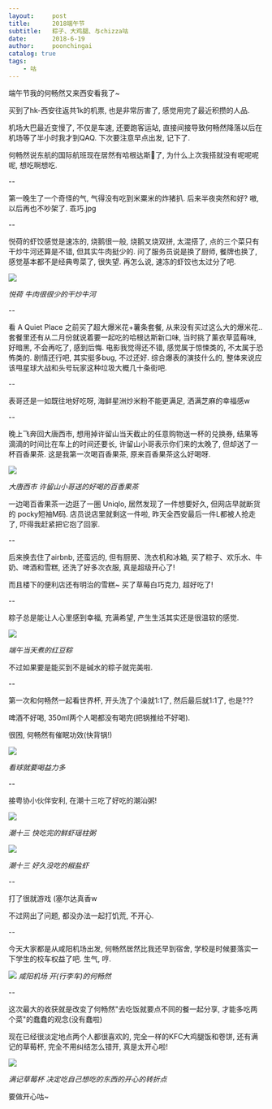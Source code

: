 ```yaml
---
layout:     post
title:      2018端午节
subtitle:   粽子、大鸡腿、与chizza咕
date:       2018-6-19
author:     poonchingai
catalog: true
tags:
    - 咕
---
```


端午节我的何畅然又来西安看我了~

买到了hk-西安往返共1k的机票, 也是非常厉害了, 感觉用完了最近积攒的人品.

机场大巴最近变慢了, 不仅是车速, 还要跑客运站, 直接间接导致何畅然降落以后在机场等了半小时我才到QAQ. 下次要注意早点出发, 记下了.

何畅然说东航的国际航班现在居然有哈根达斯🍦了, 为什么上次我搭就没有呢呢呢呢, 想吃啊想吃.

--

第一晚生了一个奇怪的气, 气得没有吃到米粟米的炸猪扒. 后来半夜突然和好? 嗷, 以后再也不吵架了. 乖巧.jpg

--

悦荷的虾饺感觉是速冻的, 烧鹅很一般, 烧鹅叉烧双拼, 太混搭了, 点的三个菜只有干炒牛河还算是不错, 但其实牛肉挺少的. 问了服务员说是换了厨师, 餐牌也换了, 感觉基本都不是经典粤菜了, 很失望. 再怎么说, 速冻的虾饺也太过分了吧.

![](https://ws1.sinaimg.cn/large/006tKfTcly1fsgwbhxzsxj31kw1kwhdt.jpg)

*悦荷 牛肉很很少的干炒牛河*

--

看 A Quiet Place 之前买了超大爆米花+薯条套餐, 从来没有买过这么大的爆米花.. 套餐里还有从二月份就说着要一起吃的哈根达斯新口味, 当时挑了薰衣草蓝莓味, 好暗黑, 不会再吃了, 感到后悔. 电影我觉得还不错, 感觉属于惊悚类的, 不太属于恐怖类的. 剧情还行吧, 其实挺多bug, 不过还好. 综合爆表的演技什么的, 整体来说应该甩星球大战和头号玩家这种垃圾大概几十条街吧.

--

表哥还是一如既往地好吃呀, 海鲜星洲炒米粉不能更满足, 洒满芝麻的幸福感w

--

晚上飞奔回大唐西市, 想用掉许留山当天截止的任意购物送一杯的兑换券, 结果等滴滴的时间比在车上的时间还要长, 许留山小哥表示你们来的太晚了, 但却送了一杯百香果茶. 这是我第一次喝百香果茶, 原来百香果茶这么好喝呀.

![](https://ws3.sinaimg.cn/large/006tKfTcly1fsgwr9kiujj31kw23vnpd.jpg)

*大唐西市 许留山小哥送的好喝的百香果茶*

一边喝百香果茶一边逛了一圈 Uniqlo, 居然发现了一件想要好久, 但网店早就断货的 pocky短袖M码. 店员说店里就剩这一件啦, 昨天全西安最后一件L都被人抢走了, 吓得我赶紧把它抱了回家.

--

后来换去住了airbnb, 还蛮远的, 但有厨房、洗衣机和冰箱, 买了粽子、欢乐水、牛奶、啤酒和雪糕, 还洗了好多次衣服, 真是超级开心了!

而且楼下的便利店还有明治的雪糕~ 买了草莓白巧克力, 超好吃了!

--

粽子总是能让人心里感到幸福, 充满希望, 产生生活其实还是很温软的感觉.

![](https://ws1.sinaimg.cn/large/006tKfTcly1fsgwywz4nwj31kw23vnpd.jpg)

*端午当天煮的红豆粽*

不过如果要是能买到不是碱水的粽子就完美啦.

--

第一次和何畅然一起看世界杯, 开头洗了个澡就1:1了, 然后最后就1:1了, 也是???

啤酒不好喝, 350ml两个人喝都没有喝完(把锅推给不好喝).

很困, 何畅然有催眠功效(快背锅!)

![](https://ws4.sinaimg.cn/large/006tKfTcly1fsgwyr22o3j31kw16m4n6.jpg)

*看球就要喝益力多*

--

接粤协小伙伴安利, 在潮十三吃了好吃的潮汕粥!

![](https://ws2.sinaimg.cn/large/006tKfTcly1fsgx0pz9waj31kw1kwu0x.jpg)

*潮十三 快吃完的鲜虾瑶柱粥*

![](https://ws3.sinaimg.cn/large/006tKfTcly1fsgx5zrqeij31kw1l3e81.jpg)

*潮十三 好久没吃的椒盐虾*

-- 

打了很就游戏 (塞尔达真香w

不过网出了问题, 都没办法一起打饥荒, 不开心.

--

今天大家都是从咸阳机场出发, 何畅然居然比我还早到宿舍, 学校是时候要落实一下学生的校车权益了吧. 生气, 哼.

![](https://ws1.sinaimg.cn/large/006tKfTcly1fsgxjn1c3ej31kw23vx6q.jpg)
*咸阳机场 开(行李车)的何畅然*

--

这次最大的收获就是改变了何畅然"去吃饭就要点不同的餐一起分享, 才能多吃两个菜"的蠢蠢的观念(没有蠢啦)

现在已经很淡定地点两个人都很喜欢的, 完全一样的KFC大鸡腿饭和卷饼, 还有满记的草莓杯, 完全不用纠结怎么错开, 真是太开心啦!

![](https://ws2.sinaimg.cn/large/006tKfTcly1fsgx9hz9rkj31400u077i.jpg)

*满记草莓杯 决定吃自己想吃的东西的开心的转折点*


要做开心咕~
